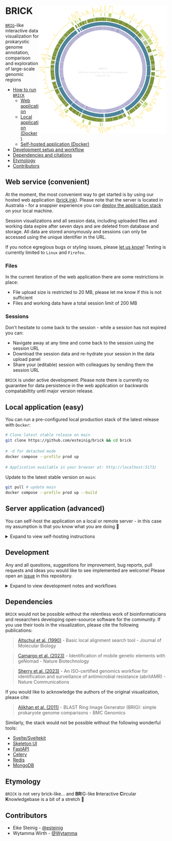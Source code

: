 # BRICK <a href='https://github.com/esteinig'><img src='docs/brick.png' align="right" height="400" /></a>

[`BRIG`](https://github.com/happykhan/BRIG)-like interactive data visualization for prokaryotic genome annotation, comparison and exploration of large-scale genomic regions

- [How to run `BRICK`](#web-service-convenient)
  - [Web application](#web-service-convenient) 
  - [Local application (Docker)](#local-application-easy)
  - [Self-hosted application (Docker)](#server-application-advanced)
- [Development setup and workflow](#development)
- [Dependencies and citations](#dependencies)
- [Etymology](#etymology)
- [Contributors](#contributors)

## Web service (convenient)

At the moment, the most convenient way to get started is by using our hosted web application ([brick.ink](https://brick.ink)). Please note that the server is located in Australia - for a snappier experience you can [deploy the application stack](#local-application-easy) on your local machine.

Session visualizations and all session data, including uploaded files and working data expire after seven days and are deleted from database and storage. All data are stored anonymously and sessions can only be accessed using the unique identifier in the URL.

If you notice egregious bugs or styling issues, please [let us know]()! Testing is currently limited to `Linux` and `Firefox`. 

### Files

In the current iteration of the web application there are some restrictions in place:

* File upload size is restricted to 20 MB, please let me know if this is not sufficient
* Files and working data have a total session limit of 200 MB

### Sessions

Don't hesitate to come back to the session - while a session has not expired you can:

* Navigate away at any time and come back to the session using the session URL
* Download the session data and re-hydrate your session in the data upload panel
* Share your (editable) session with colleagues by sending them the session URL

`BRICK` is under active development. Please note there is currently no guarantee for data persistence in the web application or backwards compatabiltity until major version release. 

## Local application (easy)

You can run a pre-configured local production stack of the latest release with `Docker`:

```bash
# Clone latest stable release on main
git clone https://github.com/esteinig/brick && cd brick

# -d for detached mode
docker compose --profile prod up 

# Application available in your browser at: http://localhost:5173/ 
```

Update to the latest stable version on `main`:

```bash
git pull # update main
docker compose --profile prod up --build 
```

## Server application (advanced)

You can self-host the application on a local or remote server - in this case my assumption is that you know what you are doing 👀

<details>

<summary>Expand to view self-hosting instructions</summary>

See the `docker` subdirectory for reverse-proxy and alternative service configurations using `Traefik`. 

If you are hosting your own instance of the application on the web, my assumption is that you know what you are doing and have enough background knowledge to modify `docker/traefik/web/dynamic.yml` and `docker/docker-compose.web.yml`. Please ensure proper attribution if you are running your own web-instance, it helps to keep our main server running :heart:  

Please note that some tools may require adjustments of the `docker/brick.env` application and server configuration file, in particular adjustment of the `BODY_SIZE_LIMIT` variable which controls the maximum size for requests including file uploads, and the `PRIVATE_CELERY_TASK_CHECK_TIMEOUT` variable, which controls how long we are checking for results from a task queue worker that processes a long-running task.

In this example, we are using the pre-configured `localhost` reverse-proxy to test deployment on a local machine (`http://brick.localhost/`), assuming there are no other reverse-proxy service running:

```bash
# Create the external `proxy` network which 
# connects your stack with the reverse-proxy
docker network create proxy

# Link the localhost stack into the current repository
ln -s docker/docker-compose.localhost.yml .
ln -s docker/docker-compose.traefik.localhost.yml .

# Create a secrets directory captured in `.gitignore` 
# and copy the default secret files for the stack database
mkdir .secrets
cp docker/mongodb/* .secrets/

# Modify the secret files, one line per file, line endings are stripped 
# automatically on server start in case you use `nano` or other editors
# that introduce them by default

# Up the reverse proxy service
docker compose -f docker-compose.traefik.localhost.yml up -d

# Up the production stack
docker compose -f docker-compose.localhost.yml up

# Application available in your browser at: http://brick.localhost/
```

The production stack comes with an (optional) database cleaner that safely removes sessions and session working directories in the `work` volume, which can be activated using the `--profile server` flag:

```bash
docker compose --profile prod --profile server up 
```

Default interval (every day) and expiration time (7 days) can be changed in `docker-compose.yml`:

```yml
command: brick utils clean --expire-days 7 --day-of-week "*" --time-of-day '04:00' --log /tmp/brick-cleaner.log
```

If you are running a web-instance through `Cloudflare` you need to set your SSL configuration to `full`. 


</details>

## Development

Any and all questions, suggestions for improvement, bug reports, pull requests and ideas you would like to see implemented are welcome! Please open an [issue](https://github.com/esteinig/brick/issues) in this repository. 

<details>

<summary>Expand to view development notes and workflows</summary>

Development workflows and notes are mainly are reminder to myself and anyone who would like to contribute - if you have any questions please feel free to open an issue or contact me through the usual channels.

Development and pull requests can be made on the [`dev`](https://github.com/esteinig/brick/tree/dev) branch. You can use the `dev` profile for hot reloads of changes to the application interface. Note that the `dev` profile in `docker-compose.web.yml` actually deploys the production service, but on a different domain, to be implemented (`dev.brick.ink`). For hot-reload of the Sveltekit interface the application should be installed first (`npm install`) so that you can point your IDE at the development clone and changes made to the `app` and `node_modules` folder are mirrored into the development container.

Note that the `--profile dev` stack serves the application on port `5174` **not on** `5173` (`--profile prod`) for concurrent production build testing.

It may help to run a fresh development stack with a project identifier to keep volumes and containers separate for the current branch. Project specific stack containers and volumes (all data) can be removed with the `-v` flag. Changes to the `Python` package currently have to use the `--build` flag to rebuild the package inside the `docker/Dockerfile.server` container. 


```bash
# You may be on a new feature branch `feat/new-feature`...

# Up a fresh stack with the `--project` flag for this branch
docker compose --profile dev --project-name new-feature up -d

# Down the stack and remove all volumes 
docker compose --profile dev --project-name new-feature down -v
```

Unit tests are defined in `tests` can be run with the `tests` service:

```bash
# At the moment we need to rebuild after modifying tests
docker compose build tests && docker compose run --rm tests
```

Release branches (`release/**`) can be used to auto bump version and generate the changelog for example by using `git checkout -b release/$(cog bump --dry-run --auto) && cog bump --auto`. I am not sure if `cocogitto` is stable yet, it may be worthwhile checking version bumps before creating the branch with `cog bump --dry-run --auto`. A new PR is created with the updated `CHANGELOG.md` and version bumps from `cocogitto`, which can then be merged into main (`release.yml`).

Releases are deployed to the production server on creation of a new release (`cicd-prod.yml`). Tests are run with the `test.yml` action workflow on push any test branch (`test/**`). One can create a release branch and before merging into `main` simply checkout and push a new test branch of the release to trigger the unit testing action for example `git checkout -b test/0.3.0 && git push origin test/0.3.0`.

</details>

## Dependencies

`BRICK` would not be possible without the relentless work of bioinformaticians and researchers developing open-soource software for the community. 
If you use their tools in the visualization, please cite the following publications:

> [Altschul et al. (1990)](https://pubmed.ncbi.nlm.nih.gov/2231712/) - Basic local alignment search tool - Journal of Molecular Biology

> [Camargo et al. (2023)](https://www.nature.com/articles/s41587-023-01953-y) - Identification of mobile genetic elements with geNomad - Nature Biotechnology

> [Sherry et al. (2023)](https://www.nature.com/articles/s41467-022-35713-4) - An ISO-certified genomics workflow for identification and surveillance of antimicrobial resistance (abritAMR) - Nature Communications

If you would like to acknowledge the authors of the original visualization, please cite:

> [Alikhan et al. (2011)](https://bmcgenomics.biomedcentral.com/articles/10.1186/1471-2164-12-402) - BLAST Ring Image Generator (BRIG): simple prokaryote genome comparisons - BMC Genomics

Similarly, the stack would not be possible without the following wonderful tools:

* [Svelte/Sveltekit](https://kit.svelte.dev/)
* [Skeleton UI](https://www.skeleton.dev/)
* [FastAPI](https://fastapi.tiangolo.com/)
* [Celery](https://docs.celeryq.dev/en/stable/)
* [Redis](https://github.com/redis/redis)
* [MongoDB](https://www.mongodb.com/)

## Etymology

`BRICK` is not very brick-like... and **BR**IG-like **I**nteractive **C**ircular **K**nowledgebase is a bit of a stretch 👀 

## Contributors

* Eike Steinig - [@esteinig](https://github.com/esteinig)
* Wytamma Wirth - [@Wytamma](https://github.com/Wytamma)
